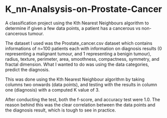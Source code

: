 # K_nn-Analsysis-on-Prostate-Cancer
A classification project using the Kth Nearest Neighbours algorithm to determine if given a few data points, a patient has a cancerous vs non-cancerous tumour.

The dataset I used was the Prostate_cancer.csv dataset which contains informations of n=100 patients each with information on diagnosis results (0 representing a malignant tumour, and 1 representing a benigin tumour), radius, texture, perimeter, area, smoothness, compactness, symmetry, and fractal dimension. What I wanted to do was using the data categories, predict the diagnosis. 

This was done using the Kth Nearest Neighbour algorithm by taking columns two onwards (data points), and testing with the results in column one (diagnosis) with a computed K value of 3.

After conducting the test, both the f-score, and accuracy test were 1.0. The reason behind this was the clear correlation between the data points and the diagnosis result, which is tough to see in practice. 
